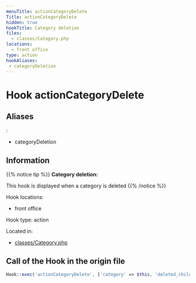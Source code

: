 ```yaml
---
menuTitle: actionCategoryDelete
Title: actionCategoryDelete
hidden: true
hookTitle: Category deletion
files:
  - classes/Category.php
locations:
  - front office
type: action
hookAliases:
 - categoryDeletion
---
```


# Hook actionCategoryDelete

## Aliases
: 
 - categoryDeletion



## Information

{{% notice tip %}}
**Category deletion:** 

This hook is displayed when a category is deleted
{{% /notice %}}

Hook locations: 
  - front office

Hook type: action

Located in: 
  - [classes/Category.php](https://github.com/PrestaShop/PrestaShop/blob/8.0.x/classes/Category.php)

## Call of the Hook in the origin file

```php
Hook::exec('actionCategoryDelete', ['category' => $this, 'deleted_children' => $deletedChildren])
```
